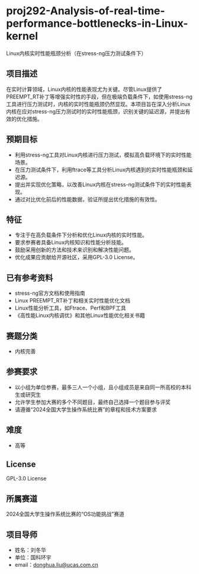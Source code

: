 # proj292-Analysis-of-real-time-performance-bottlenecks-in-Linux-kernel
Linux内核实时性能瓶颈分析（在stress-ng压力测试条件下）

## 项目描述

在实时计算领域，Linux内核的性能表现尤为关键。尽管Linux提供了PREEMPT_RT补丁等增强实时性的手段，但在极端负载条件下，如使用stress-ng工具进行压力测试时，内核的实时性能瓶颈仍然显现。本项目旨在深入分析Linux内核在应对stress-ng压力测试时的实时性能瓶颈，识别关键的延迟源，并提出有效的优化措施。

## 预期目标

- 利用stress-ng工具对Linux内核进行压力测试，模拟高负载环境下的实时性能场景。
- 在压力测试条件下，利用ftrace等工具分析Linux内核遇到的实时性能瓶颈和延迟源。
- 提出并实现优化策略，以改善Linux内核在stress-ng测试条件下的实时性能表现。
- 通过对比优化前后的性能数据，验证所提出优化措施的有效性。


## 特征

- 专注于在高负载条件下分析和优化Linux内核的实时性能。
- 要求参赛者具备Linux内核知识和性能分析技能。
- 鼓励采用创新的方法和技术来识别和解决性能问题。
- 优化成果应贡献给开源社区，采用GPL-3.0 License。


## 已有参考资料

- stress-ng官方文档和使用指南
- Linux PREEMPT_RT补丁和相关实时性能优化文档
- Linux性能分析工具，如Ftrace、Perf和BPF工具
- 《高性能Linux内核调优》和其他Linux性能优化相关书籍

## 赛题分类

- 内核完善

## 参赛要求

- 以小组为单位参赛，最多三人一个小组，且小组成员是来自同一所高校的本科生或研究生
- 允许学生参加大赛的多个不同题目，最终自己选择一个题目参与评奖
- 请遵循“2024全国大学生操作系统比赛”的章程和技术方案要求

## 难度

- 高等

## License

GPL-3.0 License

## 所属赛道

2024全国大学生操作系统比赛的“OS功能挑战”赛道

## 项目导师

- 姓名：刘冬华
- 单位：国科环宇
- email：[donghua.liu@ucas.com.cn](mailto:donghua.liu@ucas.com.cn)
